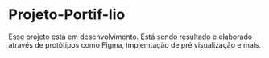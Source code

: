 # Projeto-Portif-lio
Esse projeto está em desenvolvimento. Está sendo resultado e elaborado através de protótipos como Figma, implemtação de pré visualização e mais.
